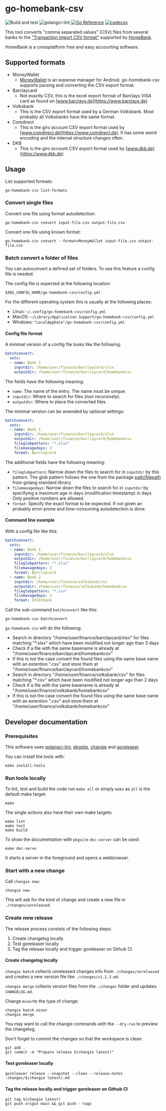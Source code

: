 # go-homebank-csv

![Build and test](https://github.com/sercxanto/go-homebank-csv/actions/workflows/build-and-test.yml/badge.svg)
![golangci-lint](https://github.com/sercxanto/go-homebank-csv/actions/workflows/golangci-lint.yml/badge.svg)
[![Go Reference](https://pkg.go.dev/badge/github.com/sercxanto/go-homebank-csv.svg)](https://pkg.go.dev/github.com/sercxanto/go-homebank-csv)
[![codecov](https://codecov.io/gh/sercxanto/go-homebank-csv/graph/badge.svg?token=HB6HHXV7X6)](https://codecov.io/gh/sercxanto/go-homebank-csv)

This tool converts "comma separated values" (CSV) files from several banks to the
["Transaction import CSV format"](http://homebank.free.fr/help/misc-csvformat.html)
supported by [HomeBank](http://homebank.free.fr/).

HomeBank is a crossplatform free and easy accounting software.

## Supported formats

* MoneyWallet
  * [MoneyWallet](https://f-droid.org/en/packages/com.oriondev.moneywallet) is an expense manager for Android.
go-homebank-csv supports parsing and converting the CSV export format.
* Barclaycard
  * Not exactly CSV, this is the excel export format of Barclays VISA card as found on [www.barclays.de](https://www.barclays.de).
* Volksbank
  * This is the CSV export format used by a German Volksbank. Most probably all Volksbanks have the same format.
* Comdirect
  * This is the giro account CSV export format used by [www.comdirect.de](https://www.comdirect.de).
It has some weird encoding and the internal structure changes often.
* DKB
  * This is the giro account CSV export format used by [www.dkb.de](https://www.dkb.de).

## Usage

List supported formats:

```shell
go-homebank-csv list-formats
```

### Convert single files

Convert one file using format autodetection:

```shell
go-homebank-csv convert input-file.csv output-file.csv
```

Convert one file using known format:

```shell
go-homebank-csv convert --format=MoneyWallet input-file.csv output-file.csv
```

### Batch convert a folder of files

You can autoconvert a defined set of folders. To use this feature a config file is needed.

The config file is expected at the following location:

```
$XDG_CONFIG_HOME/go-homebank-csv/config.yml
```

For the different operating system this is usually at the following places:

* Linux: `~/.config/go-homebank-csv/config.yml`
* MacOS: `~/Library/Application Support/go-homebank-csv/config.yml`
* Windows: `"LocalAppData"/go-homebank-csv/config.yml`

#### Config file format

A minimal version of a config file looks like the following:

```yaml
batchconvert:
  sets:
  - name: Bank 1
    inputdir: /home/user/finance/barclaycard/xlsx
    outputdir: /home/user/finance/barclaycard/homebankcsv
```

The fields have the following meaning:

* `name`: The name of the entry. The name must be unique.
* `inputdir`: Where to search for files (non recursively).
* `outputdir`: Where to place the converted files.

The minimal version can be amended by optional settings:

```yaml
batchconvert:
  sets:
  - name: Bank 1
    inputdir: /home/user/finance/barclaycard/xlsx
    outputdir: /home/user/finance/barclaycard/homebankcsv
    fileglobpattern: "*.xlsx"
    filemaxagedays: 3
    format: Barclaycard
```

The additional fields have the following meaning:

* `fileglobpattern`: Narrow down the files to search for in `inputdir` by this pattern.
   The glob pattern follows the one from the package [path/filepath](https://pkg.go.dev/path/filepath#Match)
   from golang standard library.
* `filemaxagedays`: Narrow down the files to search for in `inputdir` by specifying a maximum age in days
   (modification timestamp) in days. Only positive numbers are allowed.
* `format`: Specify the exact format to be expected. If not given an probably error-prone and time-consuming
   autodetection is done.

#### Command line example

With a config file like this:

```yaml
batchconvert:
  sets:
  - name: Bank 1
    inputdir: /home/user/finance/barclaycard/xlsx
    outputdir: /home/user/finance/barclaycard/homebankcsv
    fileglobpattern: "*.xlsx"
    filemaxagedays: 3
    format: Barclaycard
  - name: Bank 2
    inputdir: /home/user/finance/volksbank/csv
    outputdir: /home/user/finance/volksbank/homebankcsv
    fileglobpattern: "*.csv"
    filemaxagedays: 2
    format: Volksbank
```

Call the sub-command `batchconvert` like this:

```shell
go-homebank-csv batchconvert
```

`go-homebank-csv` will do the following:

* Search in directory "/home/user/finance/barclaycard/xlsx" for files matching "*.xlsx"
  which have been modified not longer ago than 3 days
* Check if a file with the same basename is already at "/home/user/finance/barclaycard/homebankcsv"
* If this is not the case convert the found files using the same base name with an extention ".csv"
  and store them at "/home/user/finance/barclaycard/homebankcsv"
* Search in directory "/home/user/finance/volksbank/csv" for files matching "*.csv"
  which have been modified not longer ago than 2 days
* Check if a file with the same basename is already at "/home/user/finance/volksbank/homebankcsv"
* If this is not the case convert the found files using the same base name with an extention ".csv"
  and store them at "/home/user/finance/volksbank/homebankcsv"


## Developer documentation

### Prerequisites

This software uses [golangci-lint](https://golangci-lint.run), [pkgsite](https://pkg.go.dev/golang.org/x/pkgsite/cmd/pkgsite),
[changie](https://changie.dev/) and [goreleaser](https://goreleaser.com/).

You can install the tools with:


```shell
make install-tools
```

### Run tools locally

To lint, test and build the code run `make all` or simply `make` as `all` is the default make target:

```shell
make
```

The single actions also have their own make targets:

```shell
make lint
make test
make build
```

To show the documentation with `pkgsite` `doc-server` can be used:

```shell
make doc-serve
```

It starts a server in the foreground and opens a webbrowser.

### Start with a new change

Call `changie new`:

```shell
changie new
```

This will ask for the kind of change and create a new file in `./changes/unreleased`.

### Create new release

The release process consists of the following steps:

1. Create changelog locally
2. Test goreleaser locally
3. Tag the release locally and trigger goreleaser on Github CI

#### Create changelog locally

`changie batch` collects unreleased changes info from `./changes/unreleased` and creates a
new version file like `./changes/v1.2.3.md`.

`changie merge` collects version files from the `./changes` folder and updates `CHANGELOG.md`.

Change `minor`to the type of change:

```shell
changie batch minor
changie merge
```
You may want to call the changie commands with the `--dry-run` to preview the changelog.

Don't forget to commit the changes so that the workspace is clean:

```shell
git add .
git commit -m "Prepare release $(changie latest)"
```

#### Test goreleaser locally

```shell
goreleaser release --snapshot --clean --release-notes .changes/$(changie latest).md
```

#### Tag the release locally and trigger goreleaser on Github CI

```shell
git tag $(changie latest)
git push origin main && git push --tags
```
